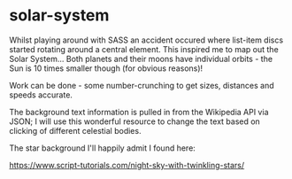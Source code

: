 # solar-system
Whilst playing around with SASS an accident occured where list-item discs started rotating around a central element. This inspired me to map out the Solar System... Both planets and their moons have individual orbits - the Sun is 10 times smaller though (for obvious reasons)!

Work can be done - some number-crunching to get sizes, distances and speeds accurate.

The background text information is pulled in from the Wikipedia API via JSON; I will use this wonderful resource to change the text based on clicking of different celestial bodies.

The star background I'll happily admit I found here:

https://www.script-tutorials.com/night-sky-with-twinkling-stars/